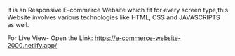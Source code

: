 It is an Responsive E-commerce Website which fit for every screen type,this Website involves various technologies like HTML, CSS and JAVASCRIPTS as well. 

For Live View-
Open the Link: https://e-commerce-website-2000.netlify.app/
